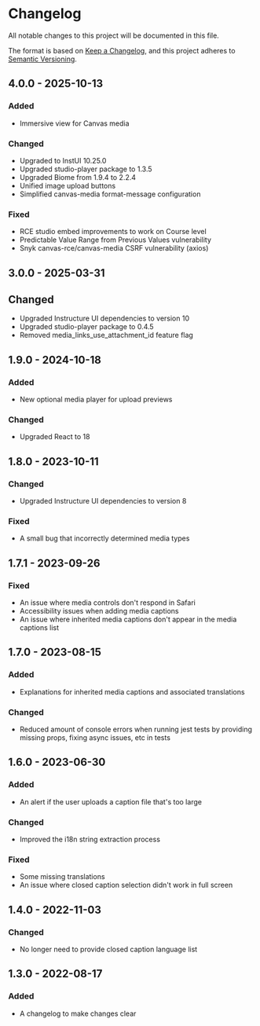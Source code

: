 # Changelog
All notable changes to this project will be documented in this file.

The format is based on [Keep a Changelog](https://keepachangelog.com/en/1.0.0/),
and this project adheres to [Semantic Versioning](https://semver.org/spec/v2.0.0.html).

## 4.0.0 - 2025-10-13

### Added
- Immersive view for Canvas media

### Changed
- Upgraded to InstUI 10.25.0
- Upgraded studio-player package to 1.3.5
- Upgraded Biome from 1.9.4 to 2.2.4
- Unified image upload buttons
- Simplified canvas-media format-message configuration

### Fixed
- RCE studio embed improvements to work on Course level
- Predictable Value Range from Previous Values vulnerability
- Snyk canvas-rce/canvas-media CSRF vulnerability (axios)

## 3.0.0 - 2025-03-31

## Changed
- Upgraded Instructure UI dependencies to version 10
- Upgraded studio-player package to 0.4.5
- Removed media_links_use_attachment_id feature flag

## 1.9.0 - 2024-10-18

### Added
- New optional media player for upload previews

### Changed
- Upgraded React to 18

## 1.8.0 - 2023-10-11

### Changed
- Upgraded Instructure UI dependencies to version 8

### Fixed
- A small bug that incorrectly determined media types

## 1.7.1 - 2023-09-26

### Fixed
- An issue where media controls don't respond in Safari
- Accessibility issues when adding media captions
- An issue where inherited media captions don't appear in the media captions list

## 1.7.0 - 2023-08-15

### Added
- Explanations for inherited media captions and associated translations

### Changed
- Reduced amount of console errors when running jest tests by providing missing props, fixing async issues, etc in tests

## 1.6.0 - 2023-06-30

### Added
- An alert if the user uploads a caption file that's too large

### Changed
- Improved the i18n string extraction process

### Fixed
- Some missing translations
- An issue where closed caption selection didn't work in full screen

## 1.4.0 - 2022-11-03

### Changed
- No longer need to provide closed caption language list

## 1.3.0 - 2022-08-17

### Added
- A changelog to make changes clear
